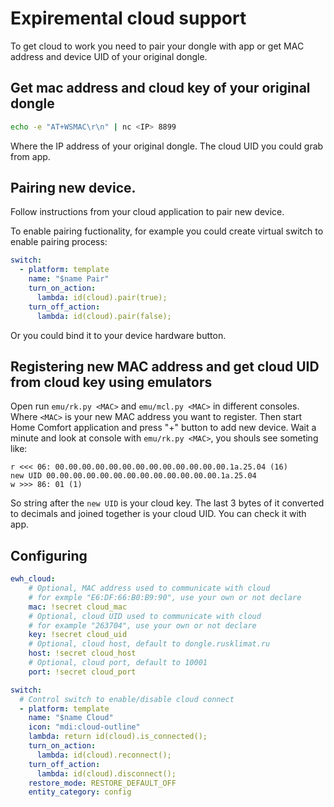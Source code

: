# Expiremental cloud support

To get cloud to work you need to pair your dongle with app or get MAC address and device UID of your original dongle.

## Get mac address and cloud key of your original dongle
```bash
echo -e "AT+WSMAC\r\n" | nc <IP> 8899
```
Where <IP> the IP address of your original dongle. The cloud UID you could grab from app.

## Pairing new device.

Follow instructions from your cloud application to pair new device.

To enable pairing fuctionality, for example you could create virtual switch to enable pairing process:
```yaml
switch:
  - platform: template
    name: "$name Pair"
    turn_on_action:
      lambda: id(cloud).pair(true);
    turn_off_action:
      lambda: id(cloud).pair(false);
```

Or you could bind it to your device hardware button.

## Registering new MAC address and get cloud UID from cloud key using emulators
Open run `emu/rk.py <MAC>` and `emu/mcl.py <MAC>` in different consoles. Where `<MAC>` is your new MAC address you want to register. Then start Home Comfort application and press "+" button to add new device. Wait a minute and look at console with `emu/rk.py <MAC>`, you shouls see someting like:
```
r <<< 06: 00.00.00.00.00.00.00.00.00.00.00.00.00.1a.25.04 (16)
new UID 00.00.00.00.00.00.00.00.00.00.00.00.00.1a.25.04
w >>> 86: 01 (1)
```
So string after the `new UID` is your cloud key. The last 3 bytes of it converted to decimals and joined together is your cloud UID. You can check it with app.

## Configuring

```yaml
ewh_cloud:
    # Optional, MAC address used to communicate with cloud
    # for exmple "E6:DF:66:B0:B9:90", use your own or not declare
    mac: !secret cloud_mac
    # Optional, cloud UID used to communicate with cloud
    # for example "263704", use your own or not declare
    key: !secret cloud_uid
    # Optional, cloud host, default to dongle.rusklimat.ru
    host: !secret cloud_host
    # Optional, cloud port, default to 10001
    port: !secret cloud_port

switch:
  # Control switch to enable/disable cloud connect
  - platform: template
    name: "$name Cloud"
    icon: "mdi:cloud-outline"
    lambda: return id(cloud).is_connected();
    turn_on_action:
      lambda: id(cloud).reconnect();
    turn_off_action:
      lambda: id(cloud).disconnect();
    restore_mode: RESTORE_DEFAULT_OFF
    entity_category: config
```

